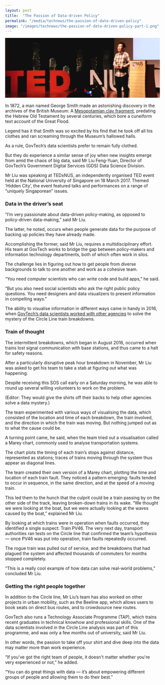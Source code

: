 ```yaml
---
layout: post
title:  "The Passion of Data-driven Policy"
permalink: "/media/technews/the-passion-of-data-driven-policy"
image: "/images/technews/the-passion-of-data-driven-policy-part-1.png"
---
```


![the passion of data-driven policy](/images/technews/the-passion-of-data-driven-policy-part-1.png)

In 1872, a man named George Smith made an astonishing discovery in the archives of the British Museum: A [Mesopotamian clay fragment](http://www.bbc.co.uk/ahistoryoftheworld/objects/GOe8Mt6vRdSNcg-yeivrEA), predating the Hebrew Old Testament by several centuries, which bore a cuneiform text account of the Great Flood.

Legend has it that Smith was so excited by his find that he took off all his clothes and ran screaming through the Museum’s hallowed halls.

As a rule, GovTech’s data scientists prefer to remain fully clothed.

But they do experience a similar sense of joy when new insights emerge from amid the chaos of big data, said Mr Liu Feng-Yuan, Director of GovTech’s Government Digital Services (GDS) Data Science Division.

Mr Liu was speaking at TEDxNUS, an independently organised TED event held at the National University of Singapore on 18 March 2017. Themed ‘Hidden City’, the event featured talks and performances on a range of “uniquely Singaporean” issues.

### **Data in the driver’s seat**
“I’m very passionate about data-driven policy-making, as opposed to policy-driven data-making,” said Mr Liu.

The latter, he noted, occurs when people generate data for the purpose of backing up policies they have already made.

Accomplishing the former, said Mr Liu, requires a multidisciplinary effort. His team at GovTech works to bridge the gap between policy-makers and information technology departments, both of which often work in silos.

The challenge lies in figuring out how to get people from diverse backgrounds to talk to one another and work as a cohesive team.

“You need computer scientists who can write code and build apps,” he said.

“But you also need social scientists who ask the right public policy questions. You need designers and data visualizers to present information in compelling ways.”

The ability to visualise information in different ways came in handy in 2016, when [GovTech’s data scientists worked with other agencies](https://blog.data.gov.sg/how-we-caught-the-circle-line-rogue-train-with-data-79405c86ab6a) to solve the mystery of the Circle Line train breakdowns.

### **Train of thought**
The intermittent breakdowns, which began in August 2016, occurred when trains lost signal communication with base stations, and thus came to a halt for safety reasons.

After a particularly disruptive peak hour breakdown in November, Mr Liu was asked to get his team to take a stab at figuring out what was happening.

Despite receiving this SOS call early on a Saturday morning, he was able to round up several willing volunteers to work on the problem.

(Editor: They would give the shirts off their backs to help other agencies solve a data mystery.)

The team experimented with various ways of visualising the data, which consisted of the location and time of each breakdown, the train involved, and the direction in which the train was moving. But nothing jumped out as to what the cause could be.  

A turning point came, he said, when the team tried out a visualisation called a Marey chart, commonly used to analyse transportation systems.

The chart plots the timing of each train’s stops against distance, represented as stations; traces of trains moving through the system thus appear as diagonal lines.

The team created their own version of a Marey chart, plotting the time and location of each train fault. They noticed a pattern emerging: faults tended to occur in sequence, in the same direction, and at the speed of a moving train.

This led them to the hunch that the culprit could be a train passing by on the other side of the track, leaving broken-down trains in its wake. “We thought we were looking at the boat, but we were actually looking at the waves caused by the boat,” explained Mr Liu.

By looking at which trains were in operation when faults occurred, they identified a single suspect: Train PV46. The very next day, transport authorities ran tests on the Circle line that confirmed the team’s hypothesis — once PV46 was put into operation, train faults repeatedly occurred.

The rogue train was pulled out of service, and the breakdowns that had plagued the system and affected thousands of commuters for months stopped completely.

“This is a really cool example of how data can solve real-world problems,” concluded Mr Liu.

### **Getting the right people together**
In addition to the Circle line, Mr Liu’s team has also worked on other projects in urban mobility, such as the Beeline app, which allows users to book seats on direct bus routes, and to crowdsource new routes.

GovTech also runs a Technology Associate Programme (TAP), which trains recent graduates in technical knowhow and professional skills. One of the data scientists involved in the Circle Line analysis was part of this programme, and was only a few months out of university, said Mr Liu.

In other words, the passion to take off your shirt and dive deep into the data may matter more than work experience.

“If you've got the right team of people, it doesn't matter whether you're very experienced or not,” he added.

“You can do great things with data — it’s about empowering different groups of people and allowing them to do their best.”
